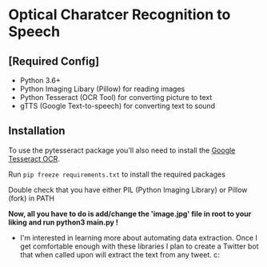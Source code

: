 # Optical Charatcer Recognition to Speech

## [Required Config]

- Python 3.6+
- Python Imaging Libary (Pillow) for reading images 
- Python Tesseract (OCR Tool) for converting picture to text
- gTTS (Google Text-to-speech) for converting text to sound

## Installation
To use the pytesseract package you'll also need to install the [Google Tesseract OCR](https://github.com/tesseract-ocr/tesseract).

Run ```pip freeze requirements.txt``` to install the required packages

Double check that you have either PIL (Python Imaging Library) or Pillow (fork) in PATH

**Now, all you have to do is add/change the 'image.jpg' file in root to your liking and run python3 main.py !**

- I'm interested in learning more about automating data extraction. Once I get comfortable enough with these libraries I plan to create a Twitter bot that when called upon will extract the text from any tweet. c:

